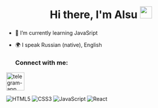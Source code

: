 # 
<h1 align="center">Hi there, I'm Alsu 
<img src="https://github.com/blackcater/blackcater/raw/main/images/Hi.gif" height="32"/></h1>
<h3 align="center"></h3>

- 🎯 I’m currently learning JavaSript

- 🌍 I speak Russian (native), English

  ### Connect with me:
<p align="left">
        <a href="https://t.me/cherryflavoured20" target="blank"><img width="48" height="48" src="https://img.icons8.com/fluency/48/telegram-app.png" alt="telegram-app"/></a>
</p>    

![HTML5](https://img.shields.io/badge/html5-%23E34F26.svg?style=for-the-badge&logo=html5&logoColor=white)
![CSS3](https://img.shields.io/badge/css3-%231572B6.svg?style=for-the-badge&logo=css3&logoColor=white)
![JavaScript](https://img.shields.io/badge/javascript-%23323330.svg?style=for-the-badge&logo=javascript&logoColor=%23F7DF1E)
![React](https://img.shields.io/badge/react-%2320232a.svg?style=for-the-badge&logo=react&logoColor=%2361DAFB)

  
